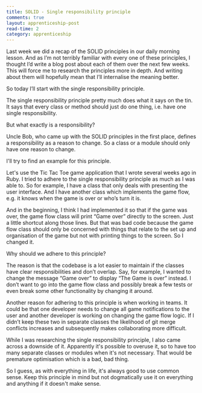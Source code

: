 ```yaml
---
title: SOLID - Single responsibility principle
comments: true
layout: apprenticeship-post
read-time: 2
category: apprenticeship
---
```


Last week we did a recap of the SOLID principles in our daily morning lesson. And as I’m not terribly familiar with every one of these principles, I thought I’d write a blog post about each of them over the next few weeks. This will force me to research the principles more in depth. And writing about them will hopefully mean that I’ll internalise the meaning better.

<!--break-->

So today I’ll start with the single responsibility principle.

The single responsibility principle pretty much does what it says on the tin. It says that every class or method should just do one thing, i.e. have one single responsibility. 

But what exactly is a responsibility?

Uncle Bob, who came up with the SOLID principles in the first place, defines a responsibility as a reason to change. So a class or a module should only have one reason to change. 

I'll try to find an example for this principle.

Let's use the Tic Tac Toe game application that I wrote several weeks ago in Ruby. I tried to adhere to the single responsibility  principle as much as I was able to. So for example, I have a class that only deals with presenting the user interface. And I have another class which implements the game flow, e.g. it knows when the game is over or who’s turn it is. 

And in the beginning, I think I had implemented it so that if the game was over, the game flow class will print “Game over” directly to the screen. Just a little shortcut along those lines. But that was bad code because the game flow class should only be concerned with things that relate to the set up and organisation of the game but not with printing things to the screen. So I changed it. 

Why should we adhere to this principle? 

The reason is that the codebase is a lot easier to maintain if the classes have clear responsibilities and don’t overlap. Say, for example, I wanted to change the message “Game over” to display “The Game is over” instead. I don’t want to go into the game flow class and possibly break a few tests or even break some other functionality by changing it around. 

Another reason for adhering to this principle is when working in teams. It could be that one developer needs to change all game notifications to the user and another developer is working on changing the game flow logic. If I didn’t keep these two in separate classes the likelihood of git merge conflicts increases and subsequently makes collaborating more difficult.  

While I was researching the single responsibility principle, I also came across a downside of it. Apparently it's possible to overuse it, so to have too many separate classes or modules when it's not necessary. That would be premature optimisation which is a bad, bad thing.

So I guess, as with everything in life, it's always good to use common sense. Keep this principle in mind but not dogmatically use it on everything and anything if it doesn't make sense.